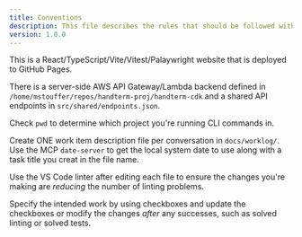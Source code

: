 ```yaml
---
title: Conventions
description: This file describes the rules that should be followed with sovling a task.
version: 1.0.0
---
```


This is a React/TypeScript/Vite/Vitest/Palaywright website that is deployed to GitHub Pages.

There is a server-side AWS API Gateway/Lambda backend defined in `/home/mstouffer/repos/handterm-proj/handterm-cdk` and a shared API endpoints in `src/shared/endpoints.json`.

Check `pwd` to determine which project you're running CLI commands in.

Create ONE work item description file per conversation in `docs/worklog/`. Use the MCP `date-server` to get the local system date to use along with a task title you creat in the file name.

Use the VS Code linter after editing each file to ensure the changes you're making are _reducing_ the number of linting problems.

Specify the intended work by using checkboxes and update the checkboxes or modify the changes _after_ any successes, such as solved linting or solved tests.
